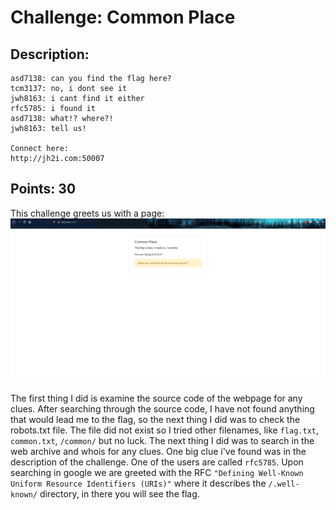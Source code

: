 # Challenge: Common Place

## Description: 
```
asd7138: can you find the flag here?
tcm3137: no, i dont see it
jwh8163: i cant find it either
rfc5785: i found it
asd7138: what!? where?!
jwh8163: tell us!

Connect here:
http://jh2i.com:50007
```
## Points: 30

This challenge greets us with a page:
<img src="assets/page.png">

The first thing I did is examine the source code of the webpage for any clues. After searching through the source code, I have not found anything that would lead me to the flag, so the next thing I did was to check the robots.txt file. The file did not exist so I tried other filenames, like `flag.txt`, `common.txt`, `/common/` but no luck. The next thing I did was to search in the web archive and whois for any clues. One big clue i've found was in the description of the challenge. One of the users are called `rfc5785`. Upon searching in google we are greeted with the RFC `"Defining Well-Known Uniform Resource Identifiers (URIs)"` where it describes the `/.well-known/` directory, in there you will see the flag.